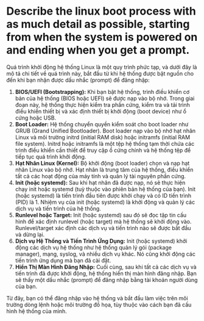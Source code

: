 # Describe the linux boot process with as much detail as possible, starting from when the system is powered on and ending when you get a prompt.

Quá trình khởi động hệ thống Linux là một quy trình phức tạp, và dưới đây là mô tả chi tiết về quá trình này, bắt đầu từ khi hệ thống được bật nguồn cho đến khi bạn nhận được dấu nhắc (prompt) để đăng nhập:

1. **BIOS/UEFI (Bootstrapping):** Khi bạn bật hệ thống, trình điều khiển cơ bản của hệ thống (BIOS hoặc UEFI) sẽ được nạp vào bộ nhớ. Trong giai đoạn này, hệ thống thực hiện kiểm tra phần cứng, kiểm tra và tải trình điều khiển thiết bị và xác định thiết bị khởi động (boot device) như ổ cứng hoặc USB.
2. **Boot Loader:** Hệ thống chuyển quyền kiểm soát cho boot loader như GRUB (Grand Unified Bootloader). Boot loader nạp vào bộ nhớ hạt nhân Linux và môi trường initrd (initial RAM disk) hoặc initramfs (initial RAM file system). Initrd hoặc initramfs là một tệp hệ thống tạm thời chứa các trình điều khiển cần thiết để truy cập ổ cứng chính và hệ thống tệp để tiếp tục quá trình khởi động.
3. **Hạt Nhân Linux (Kernel):** Bộ khởi động (boot loader) chọn và nạp hạt nhân Linux vào bộ nhớ. Hạt nhân là trung tâm của hệ thống, điều khiển tất cả các hoạt động của máy tính và quản lý tài nguyên phần cứng.
4. **Init (hoặc systemd):** Sau khi hạt nhân đã được nạp, nó sẽ thực hiện chạy init hoặc systemd (tuỳ thuộc vào phiên bản hệ thống của bạn). Init (hoặc systemd) là tiến trình đầu tiên được khởi chạy và có ID tiến trình (PID) là 1. Nhiệm vụ của init (hoặc systemd) là khởi động và quản lý các dịch vụ và tiến trình của hệ thống.
5. **Runlevel hoặc Target:** Init (hoặc systemd) sau đó sẽ đọc tập tin cấu hình để xác định runlevel (hoặc target) mà hệ thống sẽ khởi động vào. Runlevel/target xác định các dịch vụ và tiến trình nào sẽ được bắt đầu và dừng lại.
6. **Dịch vụ Hệ Thống và Tiến Trình Ứng Dụng:** Init (hoặc systemd) khởi động các dịch vụ hệ thống như hệ thống quản lý gói (package manager), mạng, syslog, và nhiều dịch vụ khác. Nó cũng khởi động các tiến trình ứng dụng mà bạn đã cài đặt.
7. **Hiển Thị Màn Hình Đăng Nhập:** Cuối cùng, sau khi tất cả các dịch vụ và tiến trình đã được khởi động, hệ thống hiển thị màn hình đăng nhập. Bạn sẽ thấy một dấu nhắc (prompt) để đăng nhập bằng tài khoản người dùng của bạn.

Từ đây, bạn có thể đăng nhập vào hệ thống và bắt đầu làm việc trên môi trường dòng lệnh hoặc môi trường đồ họa, tùy thuộc vào cách bạn đã cấu hình hệ thống của mình.